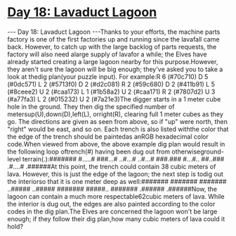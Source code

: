 # [ Day 18: Lavaduct Lagoon ](https://adventofcode.com/2023/day/18)

--- Day 18: Lavaduct Lagoon ---Thanks to your efforts, the machine parts factory is one of the first factories up and running since the lavafall came back. However, to catch up with the large backlog of parts requests, the factory will also need alarge supply of lavafor a while; the Elves have already started creating a large lagoon nearby for this purpose.However, they aren't sure the lagoon will be big enough; they've asked you to take a look at thedig plan(your puzzle input). For example:R 6 (#70c710)
D 5 (#0dc571)
L 2 (#5713f0)
D 2 (#d2c081)
R 2 (#59c680)
D 2 (#411b91)
L 5 (#8ceee2)
U 2 (#caa173)
L 1 (#1b58a2)
U 2 (#caa171)
R 2 (#7807d2)
U 3 (#a77fa3)
L 2 (#015232)
U 2 (#7a21e3)The digger starts in a 1 meter cube hole in the ground. They then dig the specified number of metersup(U),down(D),left(L), orright(R), clearing full 1 meter cubes as they go. The directions are given as seen from above, so if "up" were north, then "right" would be east, and so on. Each trench is also listed withthe color that the edge of the trench should be paintedas anRGB hexadecimal color code.When viewed from above, the above example dig plan would result in the following loop oftrench(#) having been dug out from otherwiseground-level terrain(.):#######
#.....#
###...#
..#...#
..#...#
###.###
#...#..
##..###
.#....#
.######At this point, the trench could contain 38 cubic meters of lava. However, this is just the edge of the lagoon; the next step is todig out the interiorso that it is one meter deep as well:#######
#######
#######
..#####
..#####
#######
#####..
#######
.######
.######Now, the lagoon can contain a much more respectable62cubic meters of lava. While the interior is dug out, the edges are also painted according to the color codes in the dig plan.The Elves are concerned the lagoon won't be large enough; if they follow their dig plan,how many cubic meters of lava could it hold?